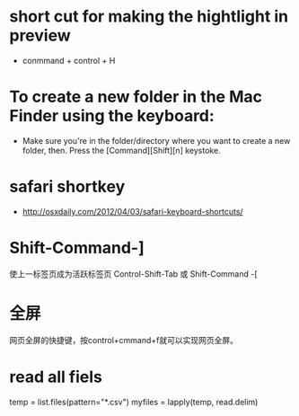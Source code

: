 # short cut for making the hightlight in preview 
- conmmand + control + H

# To create a new folder in the Mac Finder using the keyboard:
- Make sure you're in the folder/directory where you want to create a new folder, then.
Press the [Command][Shift][n] keystoke.


# safari shortkey
- http://osxdaily.com/2012/04/03/safari-keyboard-shortcuts/


# Shift-Command-]
使上一标签页成为活跃标签页
Control-Shift-Tab 或 Shift-Command -[


# 全屏
网页全屏的快捷键，按control+cmmand+f就可以实现网页全屏。


# read all fiels
temp = list.files(pattern="*.csv")
myfiles = lapply(temp, read.delim)